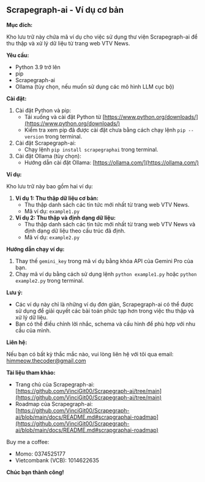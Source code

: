 ## Scrapegraph-ai - Ví dụ cơ bản

**Mục đích:**

Kho lưu trữ này chứa mã ví dụ cho việc sử dụng thư viện Scrapegraph-ai để thu thập và xử lý dữ liệu từ trang web VTV News.

**Yêu cầu:**

* Python 3.9 trở lên
* pip
* Scrapegraph-ai
* Ollama (tùy chọn, nếu muốn sử dụng các mô hình LLM cục bộ)

**Cài đặt:**

1. Cài đặt Python và pip:
    * Tải xuống và cài đặt Python từ [https://www.python.org/downloads/](https://www.python.org/downloads/)
    * Kiểm tra xem pip đã được cài đặt chưa bằng cách chạy lệnh `pip --version` trong terminal.
2. Cài đặt Scrapegraph-ai:
    * Chạy lệnh `pip install scrapegraphai` trong terminal.
3. Cài đặt Ollama (tùy chọn):
    * Hướng dẫn cài đặt Ollama: [https://ollama.com/](https://ollama.com/)

**Ví dụ:**

Kho lưu trữ này bao gồm hai ví dụ:

1. **Ví dụ 1: Thu thập dữ liệu cơ bản:**
    * Thu thập danh sách các tin tức mới nhất từ trang web VTV News.
    * Mã ví dụ: `example1.py`
2. **Ví dụ 2: Thu thập và định dạng dữ liệu:**
    * Thu thập danh sách các tin tức mới nhất từ trang web VTV News và định dạng dữ liệu theo cấu trúc đã định.
    * Mã ví dụ: `example2.py`

**Hướng dẫn chạy ví dụ:**

1. Thay thế `gemini_key` trong mã ví dụ bằng khóa API của Gemini Pro của bạn.
2. Chạy mã ví dụ bằng cách sử dụng lệnh `python example1.py` hoặc `python example2.py` trong terminal.

**Lưu ý:**

* Các ví dụ này chỉ là những ví dụ đơn giản, Scrapegraph-ai có thể được sử dụng để giải quyết các bài toán phức tạp hơn trong việc thu thập và xử lý dữ liệu.
* Bạn có thể điều chỉnh lời nhắc, schema và cấu hình để phù hợp với nhu cầu của mình.

**Liên hệ:**

Nếu bạn có bất kỳ thắc mắc nào, vui lòng liên hệ với tôi qua email: himmeow.thecoder@gmail.com

**Tài liệu tham khảo:**

* Trang chủ của Scrapegraph-ai: [https://github.com/VinciGit00/Scrapegraph-ai/tree/main](https://github.com/VinciGit00/Scrapegraph-ai/tree/main)
* Roadmap của Scrapegraph-ai: [https://github.com/VinciGit00/Scrapegraph-ai/blob/main/docs/README.md#scrapgraphai-roadmap](https://github.com/VinciGit00/Scrapegraph-ai/blob/main/docs/README.md#scrapgraphai-roadmap)

Buy me a coffee:
- Momo: 0374525177
- Vietcombank (VCB): 1014622635

**Chúc bạn thành công!**


